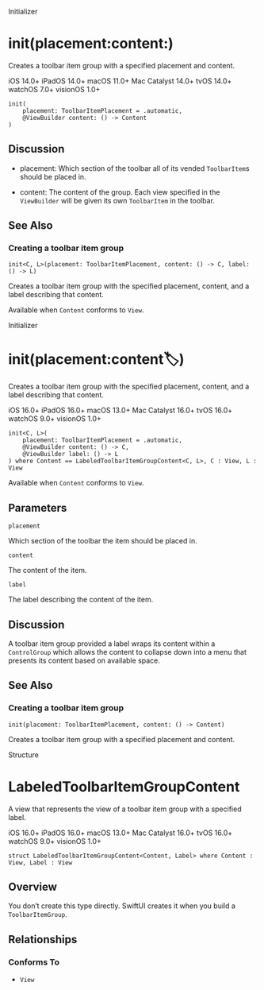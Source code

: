 Initializer

# init(placement:content:)

Creates a toolbar item group with a specified placement and content.

iOS 14.0+  iPadOS 14.0+  macOS 11.0+  Mac Catalyst 14.0+  tvOS 14.0+  watchOS
7.0+  visionOS 1.0+

    
    
    init(
        placement: ToolbarItemPlacement = .automatic,
        @ViewBuilder content: () -> Content
    )

## Discussion

  * placement: Which section of the toolbar all of its vended `ToolbarItem`s should be placed in.

  * content: The content of the group. Each view specified in the `ViewBuilder` will be given its own `ToolbarItem` in the toolbar.

## See Also

### Creating a toolbar item group

`init<C, L>(placement: ToolbarItemPlacement, content: () -> C, label: () ->
L)`

Creates a toolbar item group with the specified placement, content, and a
label describing that content.

Available when `Content` conforms to `View`.

Initializer

# init(placement:content:label:)

Creates a toolbar item group with the specified placement, content, and a
label describing that content.

iOS 16.0+  iPadOS 16.0+  macOS 13.0+  Mac Catalyst 16.0+  tvOS 16.0+  watchOS
9.0+  visionOS 1.0+

    
    
    init<C, L>(
        placement: ToolbarItemPlacement = .automatic,
        @ViewBuilder content: () -> C,
        @ViewBuilder label: () -> L
    ) where Content == LabeledToolbarItemGroupContent<C, L>, C : View, L : View

Available when `Content` conforms to `View`.

##  Parameters

`placement`

    

Which section of the toolbar the item should be placed in.

`content`

    

The content of the item.

`label`

    

The label describing the content of the item.

## Discussion

A toolbar item group provided a label wraps its content within a
`ControlGroup` which allows the content to collapse down into a menu that
presents its content based on available space.

## See Also

### Creating a toolbar item group

`init(placement: ToolbarItemPlacement, content: () -> Content)`

Creates a toolbar item group with a specified placement and content.

Structure

# LabeledToolbarItemGroupContent

A view that represents the view of a toolbar item group with a specified
label.

iOS 16.0+  iPadOS 16.0+  macOS 13.0+  Mac Catalyst 16.0+  tvOS 16.0+  watchOS
9.0+  visionOS 1.0+

    
    
    struct LabeledToolbarItemGroupContent<Content, Label> where Content : View, Label : View

## Overview

You don’t create this type directly. SwiftUI creates it when you build a
`ToolbarItemGroup`.

## Relationships

### Conforms To

  * `View`

